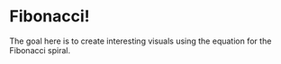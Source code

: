 # Fibonacci!
The goal here is to create interesting visuals using the equation for the Fibonacci spiral.
